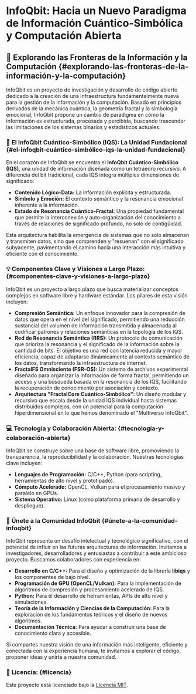 <div>

# InfoQbit: Hacia un Nuevo Paradigma de Información Cuántico-Simbólica y Computación Abierta

## 🔬 **Explorando las Fronteras de la Información y la Computación** {#explorando-las-fronteras-de-la-información-y-la-computación}

InfoQbit es un proyecto de investigación y desarrollo de código abierto
dedicado a la creación de una infraestructura fundamentalmente nueva
para la gestión de la información y la computación. Basado en principios
derivados de la mecánica cuántica, la geometría fractal y la simbología
emocional, InfoQbit propone un cambio de paradigma en cómo la
información es estructurada, procesada y percibida, buscando trascender
las limitaciones de los sistemas binarios y estadísticos actuales.

### 🌌 **El InfoQbit Cuántico-Simbólico (IQS): La Unidad Fundacional** {#el-infoqbit-cuántico-simbólico-iqs-la-unidad-fundacional}

En el corazón de InfoQbit se encuentra el **InfoQbit Cuántico-Simbólico
(IQS)**, una unidad de información diseñada como un tetraedro recursivo.
A diferencia del bit tradicional, cada IQS integra múltiples dimensiones
de significado:

- **Contenido Lógico-Data:** La información explícita y estructurada.
- **Símbolo y Emoción:** El contexto semántico y la resonancia emocional
  inherente a la información.
- **Estado de Resonancia Cuántico-Fractal:** Una propiedad fundamental
  que permite la interconexión y auto-organización del conocimiento a
  través de relaciones de significado profundo, no solo de contigüidad.

Esta arquitectura habilita la emergencia de sistemas que no solo
almacenan y transmiten datos, sino que comprenden y \"resuenan\" con el
significado subyacente, pavimentando el camino hacia una interacción más
intuitiva y eficiente con el conocimiento.

### 💡 **Componentes Clave y Visiones a Largo Plazo:** {#componentes-clave-y-visiones-a-largo-plazo}

InfoQbit es un proyecto a largo plazo que busca materializar conceptos
complejos en software libre y hardware estándar. Los pilares de esta
visión incluyen:

- **Compresión Semántica:** Un enfoque innovador para la compresión de
  datos que opera en el nivel del significado, permitiendo una reducción
  sustancial del volumen de información transmitida y almacenada al
  codificar patrones y relaciones semánticas en la topología de los IQS.
- **Red de Resonancia Semántica (RRS):** Un protocolo de comunicación
  que prioriza la resonancia y el significado de la información sobre la
  cantidad de bits. El objetivo es una red con latencia reducida y mayor
  eficiencia, capaz de adaptarse dinámicamente al contexto semántico de
  los datos, transformando la infraestructura de internet.
- **FractalFS Omnisciente (FSR-OS):** Un sistema de archivos
  experimental diseñado para organizar la información de forma fractal,
  permitiendo un acceso y una búsqueda basada en la resonancia de los
  IQS, facilitando la recuperación de conocimiento por asociación y
  contexto.
- **Arquitectura \"FractalCore Cuántico-Simbólico\":** Un diseño modular
  y recursivo que escala desde la unidad IQS individual hasta sistemas
  distribuidos complejos, con un potencial para la computación
  hiperdimensional en lo que hemos denominado el \"Multiverso
  InfoQbit\".

### 💻 **Tecnología y Colaboración Abierta:** {#tecnología-y-colaboración-abierta}

InfoQbit se construye sobre una base de software libre, promoviendo la
transparencia, la reproducibilidad y la colaboración. Nuestras
tecnologías clave incluyen:

- **Lenguajes de Programación:** C/C++, Python (para scripting,
  herramientas de alto nivel y prototipado).
- **Cómputo Acelerado:** OpenCL, Vulkan para el procesamiento masivo y
  paralelo en GPUs.
- **Sistema Operativo:** Linux (como plataforma primaria de desarrollo y
  despliegue).

### 🤝 **Únete a la Comunidad InfoQbit** {#únete-a-la-comunidad-infoqbit}

InfoQbit representa un desafío intelectual y tecnológico significativo,
con el potencial de influir en las futuras arquitecturas de información.
Invitamos a investigadores, desarrolladores y entusiastas a contribuir a
este ambicioso proyecto. Buscamos colaboradores con experiencia en:

- **Desarrollo en C/C++:** Para el diseño y optimización de la librería
  **libiqs** y los componentes de bajo nivel.
- **Programación de GPU (OpenCL/Vulkan):** Para la implementación de
  algoritmos de compresión y procesamiento acelerado de IQS.
- **Python:** Para el desarrollo de herramientas, APIs de alto nivel y
  simulaciones.
- **Teoría de la Información y Ciencias de la Computación:** Para la
  exploración de los fundamentos teóricos y el diseño de nuevos
  algoritmos.
- **Documentación Técnica:** Para ayudar a construir una base de
  conocimiento clara y accesible.

Si compartes nuestra visión de una información más inteligente,
eficiente y conectada con la experiencia humana, te invitamos a explorar
el código, proponer ideas y unirte a nuestra comunidad.

### 📜 **Licencia:** {#licencia}

Este proyecto está licenciado bajo la [Licencia
MIT](https://www.google.com/search?q=LICENSE).

</div>
